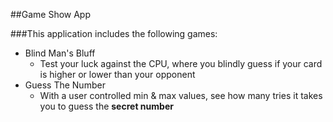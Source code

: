 ##Game Show App

###This application includes the following games:

- Blind Man's Bluff
  - Test your luck against the CPU, where you blindly guess if your card is higher or lower than your opponent
- Guess The Number
  - With a user controlled min & max values, see how many tries it takes you to guess the <b>secret<b> number
